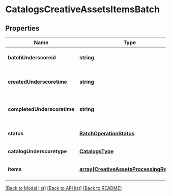 # CatalogsCreativeAssetsItemsBatch

## Properties
Name | Type | Description | Notes
------------ | ------------- | ------------- | -------------
**batchUnderscoreid** | **string** |  | [optional] [default to null]
**createdUnderscoretime** | **string** |  | [optional] [readonly] [default to null]
**completedUnderscoretime** | **string** |  | [optional] [readonly] [default to null]
**status** | [**BatchOperationStatus**](BatchOperationStatus.md) |  | [optional] [default to null]
**catalogUnderscoretype** | [**CatalogsType**](CatalogsType.md) |  | [default to null]
**items** | [**array[CreativeAssetsProcessingRecord]**](CreativeAssetsProcessingRecord.md) |  | [optional] [default to null]

[[Back to Model list]](../README.md#documentation-for-models) [[Back to API list]](../README.md#documentation-for-api-endpoints) [[Back to README]](../README.md)


